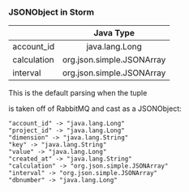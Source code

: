 
### JSONObject in Storm

|                 | Java Type                 | 
| --------------- |:-------------------------:|
| account_id      | java.lang.Long            |
| calculation     | org.json.simple.JSONArray |
| interval        | org.json.simple.JSONArray |



This is the default parsing when the tuple

is taken off of RabbitMQ and cast as a JSONObject:

```
"account_id" -> "java.lang.Long"
"project_id" -> "java.lang.Long"
"dimension" -> "java.lang.String"
"key" -> "java.lang.String"
"value" -> "java.lang.Long"
"created_at" -> "java.lang.String"
"calculation" -> "org.json.simple.JSONArray"
"interval" -> "org.json.simple.JSONArray"
"dbnumber" -> "java.lang.Long"
```
